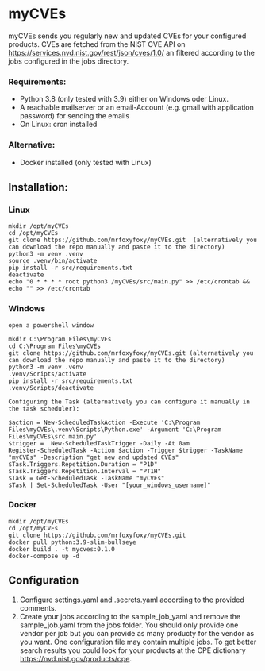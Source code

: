 # myCVEs
myCVEs sends you regularly new and updated CVEs for your configured products.
CVEs are fetched from the NIST CVE API on https://services.nvd.nist.gov/rest/json/cves/1.0/ an filtered according to the jobs configured in the jobs directory.

### Requirements:
- Python 3.8 (only tested with 3.9) either on Windows oder Linux.
- A reachable mailserver or an email-Account (e.g. gmail with application password) for sending the emails
- On Linux: cron installed

### Alternative:
- Docker installed (only tested with Linux)

## Installation:

### Linux
    mkdir /opt/myCVEs
    cd /opt/myCVEs
    git clone https://github.com/mrfoxyfoxy/myCVEs.git	(alternatively you can download the repo manually and paste it to the directory)
    python3 -m venv .venv
    source .venv/bin/activate
    pip install -r src/requirements.txt 
    deactivate
    echo "0 * * * * root python3 /myCVEs/src/main.py" >> /etc/crontab && echo "" >> /etc/crontab

### Windows
    open a powershell window

    mkdir C:\Program Files\myCVEs
    cd C:\Program Files\myCVEs 
    git clone https://github.com/mrfoxyfoxy/myCVEs.git (alternatively you can download the repo manually and paste it to the directory)
    python3 -m venv .venv
    .venv/Scripts/activate
    pip install -r src/requirements.txt 
    .venv/Scripts/deactivate

    Configuring the Task (alternatively you can configure it manually in the task scheduler):

    $action = New-ScheduledTaskAction -Execute 'C:\Program Files\myCVEs\.venv\Scripts\Python.exe' -Argument 'C:\Program Files\myCVEs\src.main.py'
    $trigger =  New-ScheduledTaskTrigger -Daily -At 0am
    Register-ScheduledTask -Action $action -Trigger $trigger -TaskName "myCVEs" -Description "get new and updated CVEs"
    $Task.Triggers.Repetition.Duration = "P1D"
    $Task.Triggers.Repetition.Interval = "PT1H" 
    $Task = Get-ScheduledTask -TaskName "myCVEs" 
    $Task | Set-ScheduledTask -User "[your_windows_username]"

### Docker
    mkdir /opt/myCVEs
    cd /opt/myCVEs
    git clone https://github.com/mrfoxyfoxy/myCVEs.git	
    docker pull python:3.9-slim-bullseye
    docker build . -t mycves:0.1.0
    docker-compose up -d

## Configuration
1. Configure settings.yaml and .secrets.yaml according to the provided comments.
2. Create your jobs according to the sample_job_yaml and remove the sample_job.yaml from the jobs folder.
You should only provide one vendor per job but you can provide as many producty for the vendor as you want. One configuration file may contain multiple jobs.
To get better search results you could look for your products at the CPE dictionary https://nvd.nist.gov/products/cpe.

